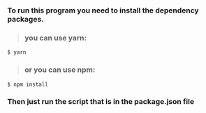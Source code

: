 ### To run this program you need to install the dependency packages.

> ### you can use yarn: 
```
$ yarn
``` 

> ### or you can use npm:
```
$ npm install
```

### Then just run the script that is in the package.json file
